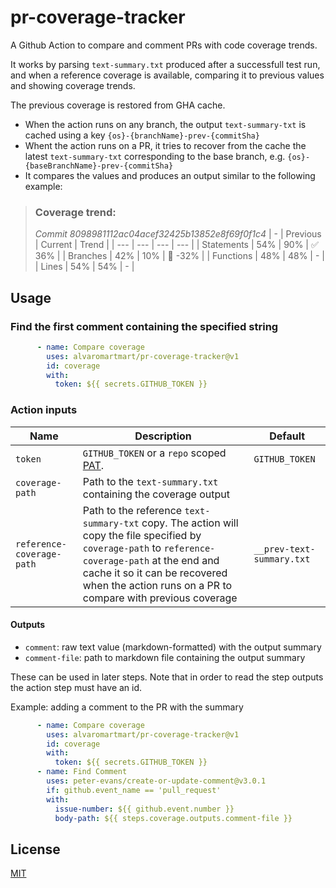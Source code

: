 # pr-coverage-tracker

A Github Action to compare and comment PRs with code coverage trends.

It works by parsing `text-summary.txt` produced after a successfull test run, and when a reference coverage is available, comparing it to previous values and showing coverage trends.

The previous coverage is restored from GHA cache.

* When the action runs on any branch, the output `text-summary-txt` is cached using a key `{os}-{branchName}-prev-{commitSha}`
* Whent the action runs on a PR, it tries to recover from the cache the latest `text-summary-txt` corresponding to the base branch, e.g. `{os}-{baseBranchName}-prev-{commitSha}`
* It compares the values and produces an output similar to the following example:

> ### Coverage trend:
> _Commit 8098981112ac04acef32425b13852e8f69f0f1c4_
> | - | Previous | Current | Trend |
> | --- | --- | --- | --- |
> | Statements | 54% | 90% | ✅ 36% |
> | Branches | 42% | 10% | 🔻 -32% |
> | Functions | 48% | 48% | - | 
> | Lines | 54% | 54% | - |

## Usage

### Find the first comment containing the specified string

```yml
      - name: Compare coverage
        uses: alvaromartmart/pr-coverage-tracker@v1
        id: coverage
        with:
          token: ${{ secrets.GITHUB_TOKEN }}

```

### Action inputs

| Name | Description | Default |
| --- | --- | --- |
| `token` | `GITHUB_TOKEN` or a `repo` scoped [PAT](https://docs.github.com/en/github/authenticating-to-github/creating-a-personal-access-token). | `GITHUB_TOKEN` |
| `coverage-path` | Path to the `text-summary.txt` containing the coverage output |
| `reference-coverage-path` | Path to the reference `text-summary-txt` copy. The action will copy the file specified by `coverage-path` to `reference-coverage-path` at the end and cache it so it can be recovered when the action runs on a PR to compare with previous coverage | `__prev-text-summary.txt` |

#### Outputs

* `comment`: raw text value (markdown-formatted) with the output summary
* `comment-file`: path to markdown file containing the output summary
 
These can be used in later steps.
Note that in order to read the step outputs the action step must have an id.

Example: adding a comment to the PR with the summary

```yml
      - name: Compare coverage
        uses: alvaromartmart/pr-coverage-tracker@v1
        id: coverage
        with:
          token: ${{ secrets.GITHUB_TOKEN }}
      - name: Find Comment
        uses: peter-evans/create-or-update-comment@v3.0.1
        if: github.event_name == 'pull_request'
        with:
          issue-number: ${{ github.event.number }}
          body-path: ${{ steps.coverage.outputs.comment-file }}
```

## License

[MIT](LICENSE)